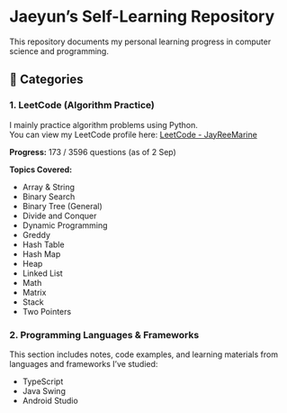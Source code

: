 # Jaeyun’s Self-Learning Repository

This repository documents my personal learning progress in computer science and programming.

## 📂 Categories

### 1. LeetCode (Algorithm Practice)

I mainly practice algorithm problems using Python.  
You can view my LeetCode profile here: [LeetCode - JayReeMarine](https://leetcode.com/u/JayReeMarine/)

**Progress:** 173 / 3596 questions (as of 2 Sep)

**Topics Covered:**

- Array & String
- Binary Search
- Binary Tree (General)
- Divide and Conquer
- Dynamic Programming
- Greddy
- Hash Table
- Hash Map
- Heap
- Linked List
- Math
- Matrix
- Stack
- Two Pointers

### 2. Programming Languages & Frameworks

This section includes notes, code examples, and learning materials from languages and frameworks I’ve studied:

- TypeScript
- Java Swing
- Android Studio
